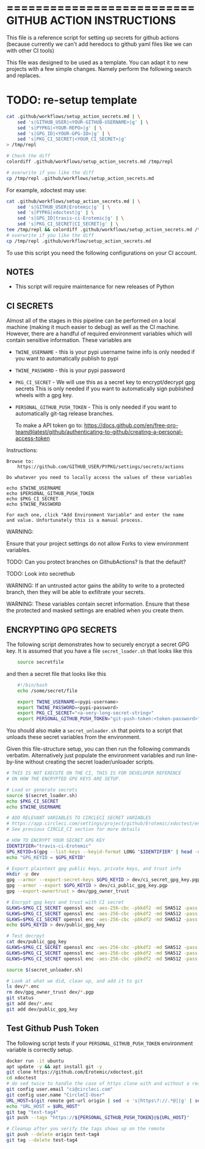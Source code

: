 ==========================
GITHUB ACTION INSTRUCTIONS
==========================

This file is a reference script for setting up secrets for github actions
(because currently we can't add heredocs to github yaml files like we can with
other CI tools)

This file was designed to be used as a template. You can adapt it to
new projects with a few simple changes.  Namely perform the following
search and replaces.


# TODO: re-setup template

```bash
cat .github/workflows/setup_action_secrets.md | \
    sed 's|GITHUB_USER|<YOUR-GITHUB-USERNAME>|g' | \
    sed 's|PYPKG|<YOUR-REPO>|g' | \
    sed 's|GPG_ID|<YOUR-GPG-ID>|g' | \
    sed 's|PKG_CI_SECRET|<YOUR_CI_SECRET>|g' 
> /tmp/repl 

# Check the diff
colordiff .github/workflows/setup_action_secrets.md /tmp/repl

# overwrite if you like the diff
cp /tmp/repl .github/workflows/setup_action_secrets.md
```

For example, xdoctest may use:

```bash
cat .github/workflows/setup_action_secrets.md | \
    sed 's|GITHUB_USER|Erotemic|g' | \
    sed 's|PYPKG|xdoctest|g' | \
    sed 's|GPG_ID|travis-ci-Erotemic|g' | \
    sed 's|PKG_CI_SECRET|CI_SECRET|g' | \
tee /tmp/repl && colordiff .github/workflows/setup_action_secrets.md /tmp/repl
# overwrite if you like the diff
cp /tmp/repl .github/workflow/setup_action_secrets.md
```


To use this script you need the following configurations on your CI account.

NOTES
-----

* This script will require maintenance for new releases of Python


CI SECRETS
----------

Almost all of the stages in this pipeline can be performed on a local machine
(making it much easier to debug) as well as the CI machine. However, there are
a handful of required environment variables which will contain sensitive
information. These variables are

* `TWINE_USERNAME` - this is your pypi username
    twine info is only needed if you want to automatically publish to pypi

* `TWINE_PASSWORD` - this is your pypi password 

* `PKG_CI_SECRET` - We will use this as a secret key to encrypt/decrypt gpg secrets 
    This is only needed if you want to automatically sign published
    wheels with a gpg key.

* `PERSONAL_GITHUB_PUSH_TOKEN` - 
    This is only needed if you want to automatically git-tag release branches.

    To make a API token go to:
        https://docs.github.com/en/free-pro-team@latest/github/authenticating-to-github/creating-a-personal-access-token

Instructions:

    Browse to: 
        https://github.com/GITHUB_USER/PYPKG/settings/secrets/actions

    Do whatever you need to locally access the values of these variables

    echo $TWINE_USERNAME
    echo $PERSONAL_GITHUB_PUSH_TOKEN
    echo $PKG_CI_SECRET
    echo $TWINE_PASSWORD

    For each one, click "Add Environment Variable" and enter the name
    and value. Unfortunately this is a manual process.

WARNING: 

Ensure that your project settings do not allow Forks to view environment
variables.

TODO: Can you protect branches on GithubActions? Is that the default?

TODO: Look into secrethub

WARNING: If an untrusted actor gains the ability to write to a
protected branch, then they will be able to exfiltrate your secrets.

WARNING: These variables contain secret information. Ensure that these
the protected and masked settings are enabled when you create them.


ENCRYPTING GPG SECRETS
----------------------

The following script demonstrates how to securely encrypt a secret GPG key. It
is assumed that you have a file `secret_loader.sh` that looks like this

```bash
    source secretfile
```

and then a secret file that looks like this

```bash
    #!/bin/bash
    echo /some/secret/file 

    export TWINE_USERNAME=<pypi-username>
    export TWINE_PASSWORD=<pypi-password>
    export PKG_CI_SECRET="<a-very-long-secret-string>"
    export PERSONAL_GITHUB_PUSH_TOKEN="git-push-token:<token-password>"
```

You should also make a `secret_unloader.sh` that points to a script that
unloads these secret variables from the environment.

Given this file-structure setup, you can then run the following
commands verbatim. Alternatively just populate the environment
variables and run line-by-line without creating the secret
loader/unloader scripts.

```bash
# THIS IS NOT EXECUTE ON THE CI, THIS IS FOR DEVELOPER REFERENCE
# ON HOW THE ENCRYPTED GPG KEYS ARE SETUP.

# Load or generate secrets
source $(secret_loader.sh)
echo $PKG_CI_SECRET
echo $TWINE_USERNAME

# ADD RELEVANT VARIABLES TO CIRCLECI SECRET VARIABLES
# https://app.circleci.com/settings/project/github/Erotemic/xdoctest/environment-variables
# See previous CIRCLE_CI section for more details

# HOW TO ENCRYPT YOUR SECRET GPG KEY
IDENTIFIER="travis-ci-Erotemic"
GPG_KEYID=$(gpg --list-keys --keyid-format LONG "$IDENTIFIER" | head -n 2 | tail -n 1 | awk '{print $1}' | tail -c 9)
echo "GPG_KEYID = $GPG_KEYID"

# Export plaintext gpg public keys, private keys, and trust info
mkdir -p dev
gpg --armor --export-secret-keys $GPG_KEYID > dev/ci_secret_gpg_key.pgp
gpg --armor --export $GPG_KEYID > dev/ci_public_gpg_key.pgp
gpg --export-ownertrust > dev/gpg_owner_trust

# Encrypt gpg keys and trust with CI secret
GLKWS=$PKG_CI_SECRET openssl enc -aes-256-cbc -pbkdf2 -md SHA512 -pass env:GLKWS -e -a -in dev/ci_public_gpg_key.pgp > dev/ci_public_gpg_key.pgp.enc
GLKWS=$PKG_CI_SECRET openssl enc -aes-256-cbc -pbkdf2 -md SHA512 -pass env:GLKWS -e -a -in dev/ci_secret_gpg_key.pgp > dev/ci_secret_gpg_key.pgp.enc
GLKWS=$PKG_CI_SECRET openssl enc -aes-256-cbc -pbkdf2 -md SHA512 -pass env:GLKWS -e -a -in dev/gpg_owner_trust > dev/gpg_owner_trust.enc
echo $GPG_KEYID > dev/public_gpg_key

# Test decrpyt
cat dev/public_gpg_key
GLKWS=$PKG_CI_SECRET openssl enc -aes-256-cbc -pbkdf2 -md SHA512 -pass env:GLKWS -d -a -in dev/ci_public_gpg_key.pgp.enc 
GLKWS=$PKG_CI_SECRET openssl enc -aes-256-cbc -pbkdf2 -md SHA512 -pass env:GLKWS -d -a -in dev/gpg_owner_trust.enc 
GLKWS=$PKG_CI_SECRET openssl enc -aes-256-cbc -pbkdf2 -md SHA512 -pass env:GLKWS -d -a -in dev/ci_secret_gpg_key.pgp.enc 

source $(secret_unloader.sh)

# Look at what we did, clean up, and add it to git
ls dev/*.enc
rm dev/gpg_owner_trust dev/*.pgp
git status
git add dev/*.enc
git add dev/public_gpg_key
```


Test Github Push Token 
----------------------

The following script tests if your `PERSONAL_GITHUB_PUSH_TOKEN` environment variable is correctly setup.

```bash
docker run -it ubuntu
apt update -y && apt install git -y
git clone https://github.com/Erotemic/xdoctest.git
cd xdoctest
# do sed twice to handle the case of https clone with and without a read token
git config user.email "ci@circleci.com"
git config user.name "CircleCI-User"
URL_HOST=$(git remote get-url origin | sed -e 's|https\?://.*@||g' | sed -e 's|https\?://||g')
echo "URL_HOST = $URL_HOST"
git tag "test-tag4"
git push --tags "https://${PERSONAL_GITHUB_PUSH_TOKEN}@${URL_HOST}"

# Cleanup after you verify the tags shows up on the remote
git push --delete origin test-tag4
git tag --delete test-tag4

